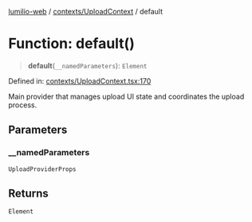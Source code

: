 [lumilio-web](../../../modules.md) / [contexts/UploadContext](../index.md) / default

# Function: default()

> **default**(`__namedParameters`): `Element`

Defined in: [contexts/UploadContext.tsx:170](https://github.com/EdwinZhanCN/Lumilio-Photos/blob/50447139bbcd8646ed06f83c6f5775c49db37354/web/src/contexts/UploadContext.tsx#L170)

Main provider that manages upload UI state and coordinates the upload process.

## Parameters

### \_\_namedParameters

`UploadProviderProps`

## Returns

`Element`
